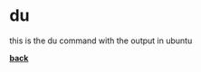 # du
this is the du command with the output in ubuntu

[**back**](https://github.com/varundevs/ubuntu-linux)
